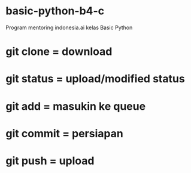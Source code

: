# basic-python-b4-c
Program mentoring indonesia.ai kelas Basic Python

# git clone = download
# git status = upload/modified status
# git add = masukin ke queue
# git commit = persiapan
# git push = upload